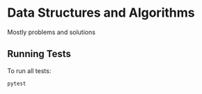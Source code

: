 # Data Structures and Algorithms
Mostly problems and solutions

## Running Tests

To run all tests:

```bash
pytest
```
